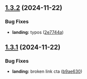 ## [1.3.2](https://github.com/valdrox/lotusfire-landing/compare/v1.3.1...v1.3.2) (2024-11-22)


### Bug Fixes

* **landing:** typos ([2e7744a](https://github.com/valdrox/lotusfire-landing/commit/2e7744aa8c6a0b3d66e53788128cf38aede259b7))

## [1.3.1](https://github.com/valdrox/lotusfire-landing/compare/v1.3.0...v1.3.1) (2024-11-22)


### Bug Fixes

* **landing:** broken link cta ([b9ae630](https://github.com/valdrox/lotusfire-landing/commit/b9ae630b7b68b63ac8c59cc01abd143395923e15))
